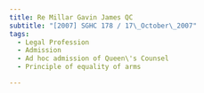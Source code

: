 ```yaml
---
title: Re Millar Gavin James QC 
subtitle: "[2007] SGHC 178 / 17\_October\_2007"
tags:
  - Legal Profession
  - Admission
  - Ad hoc admission of Queen\'s Counsel
  - Principle of equality of arms

---
```


